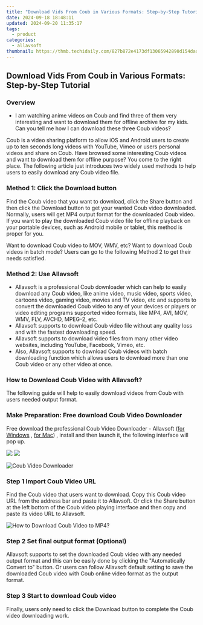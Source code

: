 ```yaml
---
title: "Download Vids From Coub in Various Formats: Step-by-Step Tutorial"
date: 2024-09-18 18:48:11
updated: 2024-09-20 11:35:17
tags:
  - product
categories:
  - allavsoft
thumbnail: https://thmb.techidaily.com/827b872e4173df13065942890d154daad888484fdfd2bc619bdcccf2bd014463.jpeg
---
```


## Download Vids From Coub in Various Formats: Step-by-Step Tutorial

### Overview

* I am watching anime videos on Coub and find three of them very interesting and want to download them for offline archive for my kids. Can you tell me how I can download these three Coub videos?

Coub is a video sharing platform to allow iOS and Android users to create up to ten seconds long videos with YouTube, Vimeo or users personal videos and share on Coub. Have browsed some interesting Coub videos and want to download them for offline purpose? You come to the right place. The following article just introduces two widely used methods to help users to easily download any Coub video file.

### Method 1: Click the Download button

Find the Coub video that you want to download, click the Share button and then click the Download button to get your wanted Coub video downloaded. Normally, users will get MP4 output format for the downloaded Coub video. If you want to play the downloaded Coub video file for offline playback on your portable devices, such as Android mobile or tablet, this method is proper for you.

Want to download Coub video to MOV, WMV, etc? Want to download Coub videos in batch mode? Users can go to the following Method 2 to get their needs satisfied.

### Method 2: Use Allavsoft

* Allavsoft is a professional Coub downloader which can help to easily download any Coub video, like anime video, music video, sports video, cartoons video, gaming video, movies and TV video, etc and supports to convert the downloaded Coub video to any of your devices or players or video editing programs supported video formats, like MP4, AVI, MOV, WMV, FLV, AVCHD, MPEG-2, etc.
* Allavsoft supports to download Coub video file without any quality loss and with the fastest downloading speed.
* Allavsoft supports to download video files from many other video websites, including YouTube, Facebook, Vimeo, etc.
* Also, Allavsoft supports to download Coub videos with batch downloading function which allows users to download more than one Coub video or any other video at once.

### How to Download Coub Video with Allavsoft?

The following guide will help to easily download videos from Coub with users needed output format.

### Make Preparation: Free download Coub Video Downloader

Free download the professional Coub Video Downloader - Allavsoft ([for Windows](https://tools.techidaily.com/allavsoft/products/) , [for Mac](https://tools.techidaily.com/allavsoft/products/)) , install and then launch it, the following interface will pop up.

[![](https://www.allavsoft.com/how-to/../images/how-to/free-download-win.jpg)](https://tools.techidaily.com/allavsoft/products/) [![](https://www.allavsoft.com/how-to/../images/how-to/free-download-mac.jpg)](https://tools.techidaily.com/allavsoft/products/)

![Coub Video Downloader](https://www.allavsoft.com/how-to/../images/allavsoft/screen-shot-600.jpg)

### Step 1 Import Coub Video URL

Find the Coub video that users want to download. Copy this Coub video URL from the address bar and paste it to Allavsoft. Or click the Share button at the left bottom of the Coub video playing interface and then copy and paste its video URL to Allavsoft.

![How to Download Coub Video to MP4?](https://www.allavsoft.com/how-to/../images/how-to/download-rtmp-video/download-rtmp-video.jpg)

### Step 2 Set final output format (Optional)

Allavsoft supports to set the downloaded Coub video with any needed output format and this can be easily done by clicking the "Automatically Convert to" button. Or users can follow Allavsoft default setting to save the downloaded Coub video with Coub online video format as the output format.

### Step 3 Start to download Coub video

Finally, users only need to click the Download button to complete the Coub video downloading work.

<ins class="adsbygoogle"
     style="display:block"
     data-ad-format="autorelaxed"
     data-ad-client="ca-pub-7571918770474297"
     data-ad-slot="1223367746"></ins>



<ins class="adsbygoogle"
     style="display:block"
     data-ad-client="ca-pub-7571918770474297"
     data-ad-slot="8358498916"
     data-ad-format="auto"
     data-full-width-responsive="true"></ins>
